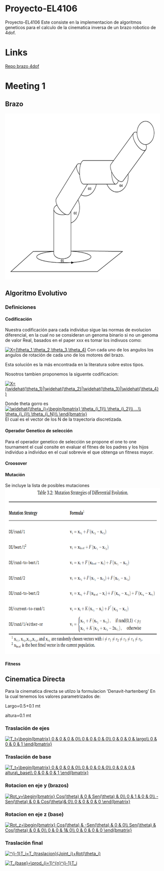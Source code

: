 # Proyecto-EL4106
Proyecto-EL4106 Este consiste en la implementacion de algoritmos geneticos para el calculo de la cinematica inversa de un brazo robotico de 4dof.

# Links
[Repo brazo 4dof](https://github.com/JavierUR/SimpleArm)


# Meeting 1

## Brazo
<img src="doc/Diagrama_brazo.png" width="800" height="540" />

## Algoritmo Evolutivo
### Definiciones
#### Codificación
Nuestra codificación para cada individuo sigue las normas de evolucion diferencial, en la cual no se consideran un genoma binario si no un genoma de valor Real, basados en el paper xxx es tomar los indivuos como:

<a href="https://www.codecogs.com/eqnedit.php?latex=X=(\theta_1,\theta_2,\theta_3,\theta_4)" target="_blank"><img src="https://latex.codecogs.com/gif.latex?X=(\theta_1,\theta_2,\theta_3,\theta_4)" title="X=(\theta_1,\theta_2,\theta_3,\theta_4)" /></a>
Con cada uno de los angulos los angulos de rotación de cada uno de los motores del brazo. 

Esta solución es la más encontrada en la literatura sobre estos tipos.

Nosotros tambien proponemos la siguente codificacion:

<a href="https://www.codecogs.com/eqnedit.php?latex=X=(\widehat{\theta_1}|\widehat{\theta_2}|\widehat{\theta_3}|\widehat{\theta_4})" target="_blank"><img src="https://latex.codecogs.com/gif.latex?X=(\widehat{\theta_1}|\widehat{\theta_2}|\widehat{\theta_3}|\widehat{\theta_4})" title="X=(\widehat{\theta_1}|\widehat{\theta_2}|\widehat{\theta_3}|\widehat{\theta_4})" /></a>

Donde theta gorro es 
<a href="https://www.codecogs.com/eqnedit.php?latex=\widehat{\theta_i}=\begin{bmatrix}&space;\theta_{i_1}\\&space;\theta_{i_2}\\&space;...\\&space;\theta_{i_j}\\&space;\theta_{i_N}\\&space;\end{bmatrix}" target="_blank"><img src="https://latex.codecogs.com/gif.latex?\widehat{\theta_i}=\begin{bmatrix}&space;\theta_{i_1}\\&space;\theta_{i_2}\\&space;...\\&space;\theta_{i_j}\\&space;\theta_{i_N}\\&space;\end{bmatrix}" title="\widehat{\theta_i}=\begin{bmatrix} \theta_{i_1}\\ \theta_{i_2}\\ ...\\ \theta_{i_j}\\ \theta_{i_N}\\ \end{bmatrix}" /></a>
El cual es el vector de los N de la trayectoria discretizada.

#### Operador Genetico de selección

Para el operador genetico de selección se propone el one to one tournament el cual consite en evaluar el fitnes de los padres y los hijos individuo a individuo en el cual sobrevie el que obtenga un fitness mayor.

#### Croosover


#### Mutación
Se incluye la lista de posibles mutaciones
<img src="doc/mutations.png" width="800" height="540" />


#### Fitness

## Cinematica Directa
Para la cinematica directa se utilzo la formulacion 'Denavit-hartenberg' En la cual tenemos los valores parametrizados de:

Largo=0.5+0.1 mt

altura=0.1 mt

### Traslación de ejes
<a href="https://www.codecogs.com/eqnedit.php?latex=T_t=\begin{bmatrix}&space;0&space;&&space;0&space;&&space;0&space;&&space;0\\&space;0&space;&&space;0&space;&&space;0&space;&&space;0\\&space;0&space;&&space;0&space;&&space;0&space;&&space;largo\\&space;0&space;&&space;0&space;&&space;0&space;&&space;1&space;\end{bmatrix}" target="_blank"><img src="https://latex.codecogs.com/gif.latex?T_{traslacion}=\begin{bmatrix}&space;0&space;&&space;0&space;&&space;0&space;&&space;0\\&space;0&space;&&space;0&space;&&space;0&space;&&space;0\\&space;0&space;&&space;0&space;&&space;0&space;&&space;largo\\&space;0&space;&&space;0&space;&&space;0&space;&&space;1&space;\end{bmatrix}" title="T_t=\begin{bmatrix} 0 & 0 & 0 & 0\\ 0 & 0 & 0 & 0\\ 0 & 0 & 0 & largo\\ 0 & 0 & 0 & 1 \end{bmatrix}" /></a>


### Traslación de base
<a href="https://www.codecogs.com/eqnedit.php?latex=T_t=\begin{bmatrix}&space;0&space;&&space;0&space;&&space;0&space;&&space;0\\&space;0&space;&&space;0&space;&&space;0&space;&&space;0\\&space;0&space;&&space;0&space;&&space;0&space;&&space;altura\_base\\&space;0&space;&&space;0&space;&&space;0&space;&&space;1&space;\end{bmatrix}" target="_blank"><img src="https://latex.codecogs.com/gif.latex?T_{traslacion}=\begin{bmatrix}&space;0&space;&&space;0&space;&&space;0&space;&&space;0\\&space;0&space;&&space;0&space;&&space;0&space;&&space;0\\&space;0&space;&&space;0&space;&&space;0&space;&&space;altura\_base\\&space;0&space;&&space;0&space;&&space;0&space;&&space;1&space;\end{bmatrix}" title="T_t=\begin{bmatrix} 0 & 0 & 0 & 0\\ 0 & 0 & 0 & 0\\ 0 & 0 & 0 & altura\_base\\ 0 & 0 & 0 & 1 \end{bmatrix}" /></a>

### Rotacion en eje y (brazos)
<a href="https://www.codecogs.com/eqnedit.php?latex=Rot_y=\begin{bmatrix}&space;Cos(\theta)&space;&&space;0&space;&&space;Sen(\theta)&space;&&space;0\\&space;0&space;&&space;1&space;&&space;0&space;&&space;0\\&space;-Sen(\theta)&space;&&space;0&space;&&space;Cos(\theta)&&space;0\\&space;0&space;&&space;0&space;&&space;0&space;&&space;0&space;\end{bmatrix}" target="_blank"><img src="https://latex.codecogs.com/gif.latex?Rot_y=\begin{bmatrix}&space;Cos(\theta)&space;&&space;0&space;&&space;Sen(\theta)&space;&&space;0\\&space;0&space;&&space;1&space;&&space;0&space;&&space;0\\&space;-Sen(\theta)&space;&&space;0&space;&&space;Cos(\theta)&&space;0\\&space;0&space;&&space;0&space;&&space;0&space;&&space;0&space;\end{bmatrix}" title="Rot_y=\begin{bmatrix} Cos(\theta) & 0 & Sen(\theta) & 0\\ 0 & 1 & 0 & 0\\ -Sen(\theta) & 0 & Cos(\theta)& 0\\ 0 & 0 & 0 & 0 \end{bmatrix}" /></a>

### Rotacion en eje z (base)
<a href="https://www.codecogs.com/eqnedit.php?latex=Rot_z=\begin{bmatrix}&space;Cos(\theta)&space;&&space;-Sen(\theta)&space;&&space;0&space;&&space;0\\&space;Sen(\theta)&space;&&space;Cos(\theta)&space;&&space;0&space;&&space;0\\&space;0&space;&&space;0&space;&&space;1&&space;0\\&space;0&space;&&space;0&space;&&space;0&space;&&space;0&space;\end{bmatrix}" target="_blank"><img src="https://latex.codecogs.com/gif.latex?Rot_z=\begin{bmatrix}&space;Cos(\theta)&space;&&space;-Sen(\theta)&space;&&space;0&space;&&space;0\\&space;Sen(\theta)&space;&&space;Cos(\theta)&space;&&space;0&space;&&space;0\\&space;0&space;&&space;0&space;&&space;1&&space;0\\&space;0&space;&&space;0&space;&&space;0&space;&&space;0&space;\end{bmatrix}" title="Rot_z=\begin{bmatrix} Cos(\theta) & -Sen(\theta) & 0 & 0\\ Sen(\theta) & Cos(\theta) & 0 & 0\\ 0 & 0 & 1& 0\\ 0 & 0 & 0 & 0 \end{bmatrix}" /></a>


### Traslación final
<a href="https://www.codecogs.com/eqnedit.php?latex=^{i-1}T_i=T_{traslacion}(Joint_i)&plus;Rot(\theta_i)" target="_blank"><img src="https://latex.codecogs.com/gif.latex?^{i-1}T_i=T_{traslacion}(Joint_i)&plus;Rot(\theta_i)" title="^{i-1}T_i=T_{traslacion}(Joint_i)+Rot(\theta_i)" /></a>

<a href="https://www.codecogs.com/eqnedit.php?latex=T_{base}=\prod_{i=1}^{n}^{i-1}T_i" target="_blank"><img src="https://latex.codecogs.com/gif.latex?T_{base}=\prod_{i=1}^{n}^{i-1}T_i" title="T_{base}=\prod_{i=1}^{n}^{i-1}T_i" /></a>
